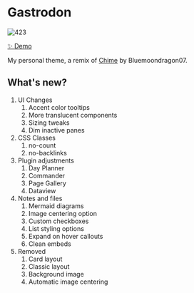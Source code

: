 # Gastrodon

![423](https://github.com/user-attachments/assets/0d44e306-dabb-4392-a68d-8f7e3e911c06)

[✨ Demo](https://share.note.sx/jxoh2w44)

My personal theme, a remix of [Chime](https://github.com/Bluemoondragon07/chime-theme) by Bluemoondragon07.

## What's new?
1. UI Changes
   1. Accent color tooltips
   2. More translucent components
   3. Sizing tweaks
   4. Dim inactive panes
2. CSS Classes
   1. no-count
   2. no-backlinks
3. Plugin adjustments
   1. Day Planner
   2. Commander
   3. Page Gallery
   4. Dataview
4. Notes and files
   1. Mermaid diagrams
   2. Image centering option
   3. Custom checkboxes
   4. List styling options
   5. Expand on hover callouts
   6. Clean embeds
5. Removed
   1. Card layout
   2. Classic layout
   3. Background image
   4. Automatic image centering
